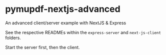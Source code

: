 # pymupdf-nextjs-advanced

An advanced client/server example with NextJS &amp; Express

See the respective READMEs within the `express-server` and `next-js-client` folders.

Start the server first, then the client.
